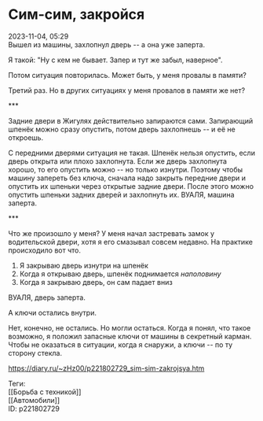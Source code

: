 Сим-сим, закройся
==================

   
 2023-11-04, 05:29   
  Вышел из машины, захлопнул дверь -- а она уже заперта.   
   
 Я такой: "Ну с кем не бывает. Запер и тут же забыл, наверное".   
   
 Потом ситуация повторилась. Может быть, у меня провалы в памяти?   
   
 Третий раз. Но в других ситуациях у меня провалов в памяти же нет?   
   
 \*\*\*   
   
 Задние двери в Жигулях действительно запираются сами. Запирающий шпенёк можно сразу опустить, потом дверь захлопнешь -- и её не откроешь.   
   
 С передними дверями ситуация не такая. Шпенёк нельзя опустить, если дверь открыта или плохо захлопнута. Если же дверь захлопнута хорошо, то его опустить можно -- но только изнутри. Поэтому чтобы машину запереть без ключа, сначала надо закрыть передние двери и опустить их шпеньки через открытые задние двери. После этого можно опустить шпеньки задних дверей и захлопнуть их. ВУАЛЯ, машина заперта.   
   
 \*\*\*   
   
 Что же произошло у меня? У меня начал застревать замок у водительской двери, хотя я его смазывал совсем недавно. На практике происходило вот что.   
   
 1. Я закрываю дверь изнутри на шпенёк   
 2. Когда я открываю дверь, шпенёк поднимается  *наполовину*    
 3. Когда я закрываю дверь, он сам падает вниз   
   
 ВУАЛЯ, дверь заперта.   
   
 А ключи остались внутри.   
   
 Нет, конечно, не остались. Но могли остаться. Когда я понял, что такое возможно, я положил запасные ключи от машины в секретный карман. Чтобы не оказаться в ситуации, когда я снаружи, а ключи -- по ту сторону стекла.   
    
 <https://diary.ru/~zHz00/p221802729_sim-sim-zakrojsya.htm>   
   
 Теги:   
 [[Борьба с техникой]]   
 [[Автомобили]]   
 ID: p221802729